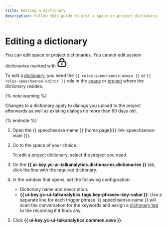 ```yaml
---
title: Editing a dictionary
description: Follow this guide to edit a space or project dictionary.
---
```


# Editing a dictionary

You can edit space or project dictionaries. You cannot edit system dictionaries marked with ![icon](../../../_assets/console-icons/lock.svg).

To edit a [dictionary](../../concepts/dictionaries.md), you need the `{{ roles-speechsense-admin }}` or `{{ roles-speechsense-editor }}` role in the [space](../../concepts/resources-hierarchy.md#space) or [project](../../concepts/resources-hierarchy.md#project) where the dictionary resides.

{% note warning %}

Changes to a dictionary apply to dialogs you upload to the project afterwards as well as existing dialogs no more than 60 days old.

{% endnote %}

1. Open the {{ speechsense-name }} [home page]({{ link-speechsense-main }}).
1. Go to the space of your choice.

   To edit a project dictionary, select the project you need.

1. On the **{{ ui-key.yc-ui-talkanalytics.dictionaries.dictionaries }}** tab, click the line with the required dictionary.
1. In the window that opens, set the following configuration:

   * Dictionary name and description.
   * **{{ ui-key.yc-ui-talkanalytics.tags.key-phrases-key-value }}**: Use a separate line for each trigger phrase. {{ speechsense-name }} will scan the conversation for the keywords and assign a [dictionary tag](../../concepts/tags.md#dictionary-tags) to the recording if it finds any.

1. Click **{{ ui-key.yc-ui-talkanalytics.common.save }}**.
